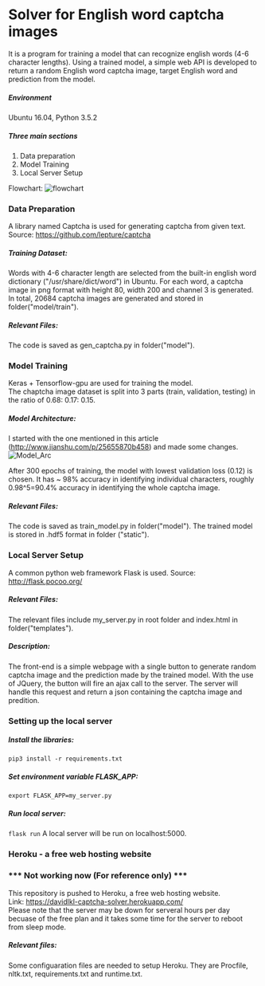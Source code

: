 # Solver for English word captcha images

It is a program for training a model that can recognize english words (4-6 character lengths). Using a trained model, a simple web API is developed to return a random English word captcha image, target English word and prediction from the model.

##### Environment
Ubuntu 16.04, Python 3.5.2

##### Three main sections
1. Data preparation
2. Model Training
3. Local Server Setup

Flowchart:
![flowchart](/model/flowchart.jpg)

### Data Preparation
A library named Captcha is used for generating captcha from given text. <br>
Source: https://github.com/lepture/captcha

##### Training Dataset:
Words with 4-6 character length are selected from the built-in english word dictionary ("/usr/share/dict/word") in Ubuntu. For each word, a captcha image in png format with height 80, width 200 and channel 3 is generated. In total, 20684 captcha images are generated and stored in folder("model/train").

##### Relevant Files:
The code is saved as gen_captcha.py in folder("model").

### Model Training
Keras + Tensorflow-gpu are used for training the model.<br>
The chaptcha image dataset is split into 3 parts (train, validation, testing) in the ratio of 0.68: 0.17: 0.15.

##### Model Architecture:
I started with the one mentioned in this article (http://www.jianshu.com/p/25655870b458) and made some changes. <br>
![Model_Arc](/model/archi.jpg)

After 300 epochs of training, the model with lowest validation loss (0.12) is chosen. It has ~ 98% accuracy in identifying individual characters, roughly 0.98^5=90.4% accuracy in identifying the whole captcha image.<br>

##### Relevant Files:
The code is saved as train_model.py in folder("model"). The trained model is stored in .hdf5 format in folder ("static").

### Local Server Setup
A common python web framework Flask is used.
Source: http://flask.pocoo.org/

##### Relevant Files:
The relevant files include my_server.py in root folder and index.html in folder("templates").

##### Description:
The front-end is a simple webpage with a single button to generate random captcha image and the prediction made by the trained model. With the use of JQuery, the button will fire an ajax call to the server. The server will handle this request and return a json containing the captcha image and predition.

### Setting up the local server
##### Install the libraries:
`pip3 install -r requirements.txt`<br>


##### Set environment variable FLASK_APP:
`export FLASK_APP=my_server.py`

##### Run local server:
`flask run`
A local server will be run on localhost:5000.

### Heroku - a free web hosting website
### *** Not working now (For reference only) ***
This repository is pushed to Heroku, a free web hosting website. <br>
Link: https://davidlkl-captcha-solver.herokuapp.com/<br>
Please note that the server may be down for serveral hours per day becuase of the free plan and it takes some time for the server to reboot from sleep mode.

##### Relevant files:
Some configuaration files are needed to setup Heroku. They are Procfile, nltk.txt, requirements.txt and runtime.txt.

